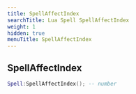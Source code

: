 ```yaml
---
title: SpellAffectIndex
searchTitle: Lua Spell SpellAffectIndex
weight: 1
hidden: true
menuTitle: SpellAffectIndex
---
```

## SpellAffectIndex
```lua
Spell:SpellAffectIndex(); -- number
```